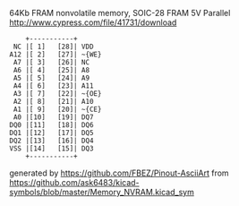 64Kb FRAM nonvolatile memory, SOIC-28
FRAM 5V Parallel
http://www.cypress.com/file/41731/download


	    +-----------+
	 NC |[ 1]   [28]| VDD
	A12 |[ 2]   [27]| ~{WE}
	 A7 |[ 3]   [26]| NC
	 A6 |[ 4]   [25]| A8
	 A5 |[ 5]   [24]| A9
	 A4 |[ 6]   [23]| A11
	 A3 |[ 7]   [22]| ~{OE}
	 A2 |[ 8]   [21]| A10
	 A1 |[ 9]   [20]| ~{CE}
	 A0 |[10]   [19]| DQ7
	DQ0 |[11]   [18]| DQ6
	DQ1 |[12]   [17]| DQ5
	DQ2 |[13]   [16]| DQ4
	VSS |[14]   [15]| DQ3
	    +-----------+


generated by https://github.com/FBEZ/Pinout-AsciiArt from https://github.com/ask6483/kicad-symbols/blob/master/Memory_NVRAM.kicad_sym